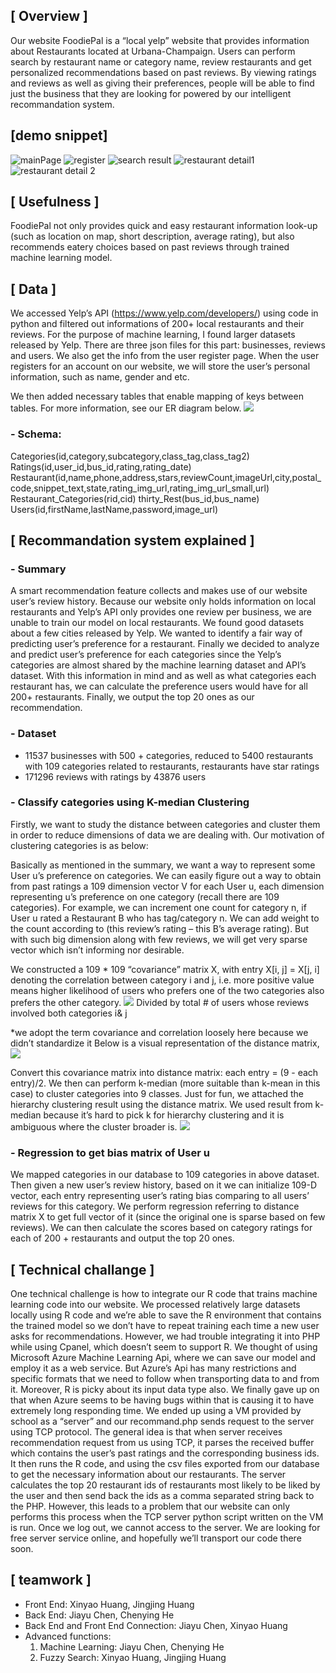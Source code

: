 ## [ Overview ]
Our website FoodiePal is a “local yelp” website that provides information about Restaurants located at Urbana-Champaign. Users can perform search by restaurant name or category name, review restaurants and get personalized recommendations based on past reviews. By viewing ratings and reviews as well as giving their preferences, people will be able to find just the business that they are looking for powered by our intelligent recommandation system. 

## [demo snippet]
![mainPage](/snapShots/mainPage.jpg?raw=true)
![register](/snapShots/register.jpg?raw=true)
![search result](/snapShots/result.jpg?raw=true)
![restaurant detail1](/snapShots/detail1.jpg?raw=true)
![restaurant  detail 2](/snapShots/detail2.jpg?raw=true)

## [ Usefulness ]
FoodiePal not only provides quick and easy restaurant information look-up (such as location on map, short description, average rating), but also recommends eatery choices based on past reviews through trained machine learning model. 

## [ Data ]
We accessed Yelp’s API (https://www.yelp.com/developers/) using code in python and filtered out informations of 200+ local restaurants and their reviews. For the purpose of machine learning, I found larger datasets released by Yelp. There are three json files for this part: businesses, reviews and users. We also get the info from the user register page. When the user registers for an account on our website, we will store the user’s personal information, such as name, gender and etc. 

We then added necessary tables that enable mapping of keys between tables. For more information, see our ER diagram below. 
![](/snapShots/erDiagram.jpg?raw=true)
  ### - Schema:
Categories(id,category,subcategory,class_tag,class_tag2)
Ratings(id,user_id,bus_id,rating,rating_date)
Restaurant(id,name,phone,address,stars,reviewCount,imageUrl,city,postal_code,snippet_text,state,rating_img_url,rating_img_url_small,url)
Restaurant_Categories(rid,cid)
thirty_Rest(bus_id,bus_name)
Users(id,firstName,lastName,password,image_url) 

## [ Recommandation system explained ]
### - Summary
A smart recommendation feature collects and makes use of our website user’s review history. Because our website only holds information on local restaurants and Yelp’s API only provides one review per business, we are unable to train our model on local restaurants. We found good datasets about a few cities released by Yelp. We wanted to identify a fair way of predicting user’s preference for a restaurant. Finally we decided to analyze and predict user’s preference for each categories since the Yelp’s categories are almost shared by the machine learning dataset and API’s dataset. With this information in mind and as well as what categories each restaurant has, we can calculate the preference users would have for all 200+ restaurants. Finally, we output the top 20 ones as our recommendation. 

### - Dataset
- 11537 businesses with 500 + categories, reduced to 5400 restaurants with 109 categories related to restaurants, restaurants have star ratings
- 171296 reviews with ratings by 43876 users

### - Classify categories using K-median Clustering
Firstly, we want to study the distance between categories and cluster them in order to reduce dimensions of data we are dealing with. Our motivation of clustering categories is as below: 

Basically as mentioned in the summary, we want a way to represent some User u’s preference on categories. We can easily figure out a way to obtain from past ratings a 109 dimension vector V for each User u, each dimension representing u’s preference on one category (recall there are 109 categories). For example, we can increment one count for category n, if User u rated a Restaurant B who has tag/category n. We can add weight to the count according to (this review’s rating – this B’s average rating). But with such big dimension along with few reviews, we will get very sparse vector which isn’t informing nor desirable.

We constructed a 109 * 109 “covariance” matrix X, with entry X[i, j] = X[j, i] denoting the correlation between category i and j, i.e. more positive value means higher likelihood of users who prefers one of the two categories also prefers the other category. 
![](/snapShots/ml1.jpg?raw=true)
Divided by total # of users whose reviews involved both categories i& j

*we adopt the term covariance and correlation loosely here because we didn’t standardize it
Below is a visual representation of the distance matrix, 
![](/snapShots/ml2.jpg?raw=true)

Convert this covariance matrix into distance matrix: each entry = (9 - each entry)/2. We then can perform k-median (more suitable than k-mean in this case) to cluster categories into 9 classes. Just for fun, we attached the hierarchy clustering result using the distance matrix. We used result from k-median because it’s hard to pick k for hierarchy clustering and it is ambiguous where the cluster broader is.
 ![](/snapShots/ml3.jpg?raw=true)

### - Regression to get bias matrix of User u
We mapped categories in our database to 109 categories in above dataset. Then given a new user’s review history, based on it we can initialize 109-D vector, each entry representing user’s rating bias comparing to all users’ reviews for this category. We perform regression referring to distance matrix X to get full vector of it (since the original one is sparse based on few reviews). We can then calculate the scores based on category ratings for each of 200 + restaurants and output the top 20 ones.
 
## [ Technical challange ]
One technical challenge is how to integrate our R code that trains machine learning code into our website. We processed relatively large datasets locally using R code and we’re able to save the R environment that contains the trained model so we don’t have to repeat training each time a new user asks for recommendations. However, we had trouble integrating it into PHP while using Cpanel, which doesn’t seem to support R. 
We thought of using Microsoft Azure Machine Learning Api, where we can save our model and employ it as a web service. But Azure’s Api has many restrictions and specific formats that we need to follow when transporting data to and from it. Moreover, R is picky about its input data type also. We finally gave up on that when Azure seems to be having bugs within that is causing it to have extremely long responding time. 
We ended up using a VM provided by school as a “server” and our recommand.php sends request to the server using TCP protocol. The general idea is that when server receives recommendation request from us using TCP, it parses the received buffer which contains the user’s past ratings and the corresponding business ids. It then runs the R code, and using the csv files exported from our database to get the necessary information about our restaurants. The server calculates the top 20 restaurant ids of restaurants most likely to be liked by the user and then send back the ids as a comma separated string back to the PHP. 
However, this leads to a problem that our website can only performs this process when the TCP server python script written on the VM is run. Once we log out, we cannot access to the server. We are looking for free server service online, and hopefully we’ll transport our code there soon.

## [ teamwork ]
- Front End: Xinyao Huang, Jingjing Huang 
- Back End: Jiayu Chen, Chenying He
- Back End and Front End Connection: Jiayu Chen, Xinyao Huang
- Advanced functions:
    1) Machine Learning: Jiayu Chen, Chenying He
    2) Fuzzy Search:  Xinyao Huang, Jingjing Huang
